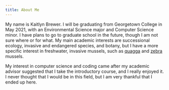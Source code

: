 ```yaml
---
title: About Me
---
```


My name is Kaitlyn Brewer. I will be graduating from Georgetown College in May 2021, with an Environmental Science major and Computer Science minor. I have plans to go to graduate school in the future, though I am not sure where or for what. My main academic interests are successional ecology, invasive and endangered species, and botany, but I have a more specific interest in freshwater, invasive mussels, such as [quagga](https://en.wikipedia.org/wiki/Quagga_mussel) and [zebra](https://en.wikipedia.org/wiki/Zebra_mussel) mussels. 

My interest in computer science and coding came after my academic advisor suggested that I take the introductory course, and I really enjoyed it. I never thought that I would be in this field, but I am very thankful that I ended up here. 

